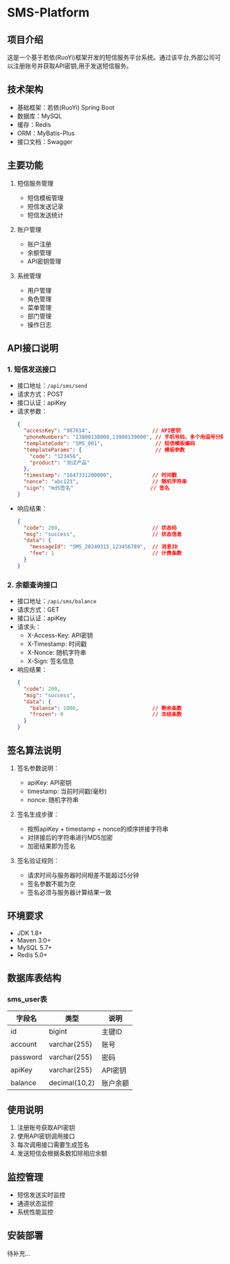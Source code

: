 # SMS-Platform

## 项目介绍
这是一个基于若依(RuoYi)框架开发的短信服务平台系统。通过该平台,外部公司可以注册账号并获取API密钥,用于发送短信服务。

## 技术架构
- 基础框架：若依(RuoYi) Spring Boot
- 数据库：MySQL
- 缓存：Redis
- ORM：MyBatis-Plus
- 接口文档：Swagger

## 主要功能
1. 短信服务管理
   - 短信模板管理
   - 短信发送记录
   - 短信发送统计
   
2. 账户管理
   - 账户注册
   - 余额管理
   - API密钥管理
   
3. 系统管理
   - 用户管理
   - 角色管理
   - 菜单管理
   - 部门管理
   - 操作日志

## API接口说明
### 1. 短信发送接口
- 接口地址：`/api/sms/send`
- 请求方式：POST
- 接口认证：apiKey
- 请求参数：
  ```json
  {
    "accessKey": "987654",                    // API密钥
    "phoneNumbers": "13800138000,13900139000", // 手机号码，多个用逗号分隔
    "templateCode": "SMS_001",                 // 短信模板编码
    "templateParams": {                        // 模板参数
      "code": "123456",
      "product": "测试产品"
    },
    "timestamp": "1647331200000",             // 时间戳
    "nonce": "abc123",                        // 随机字符串
    "sign": "md5签名"                         // 签名
  }
  ```
- 响应结果：
  ```json
  {
    "code": 200,                              // 状态码
    "msg": "success",                         // 状态信息
    "data": {
      "messageId": "SMS_20240315_123456789",  // 消息ID
      "fee": 1                                // 计费条数
    }
  }
  ```

### 2. 余额查询接口
- 接口地址：`/api/sms/balance`
- 请求方式：GET
- 接口认证：apiKey
- 请求头：
  - X-Access-Key: API密钥
  - X-Timestamp: 时间戳
  - X-Nonce: 随机字符串
  - X-Sign: 签名信息
- 响应结果：
  ```json
  {
    "code": 200,
    "msg": "success",
    "data": {
      "balance": 1000,                        // 剩余条数
      "frozen": 0                             // 冻结条数
    }
  }
  ```

## 签名算法说明
1. 签名参数说明：
   - apiKey: API密钥
   - timestamp: 当前时间戳(毫秒)
   - nonce: 随机字符串
   
2. 签名生成步骤：
   - 按照apiKey + timestamp + nonce的顺序拼接字符串
   - 对拼接后的字符串进行MD5加密
   - 加密结果即为签名

3. 签名验证规则：
   - 请求时间与服务器时间相差不能超过5分钟
   - 签名参数不能为空
   - 签名必须与服务器计算结果一致

## 环境要求
- JDK 1.8+
- Maven 3.0+
- MySQL 5.7+
- Redis 5.0+

## 数据库表结构
### sms_user表
| 字段名 | 类型 | 说明 |
|--------|------|------|
| id | bigint | 主键ID |
| account | varchar(255) | 账号 |
| password | varchar(255) | 密码 |
| apiKey | varchar(255) | API密钥 |
| balance | decimal(10,2) | 账户余额 |

## 使用说明
1. 注册账号获取API密钥
2. 使用API密钥调用接口
3. 每次调用接口需要生成签名
4. 发送短信会根据条数扣除相应余额

## 监控管理
- 短信发送实时监控
- 通道状态监控
- 系统性能监控

## 安装部署
待补充...
